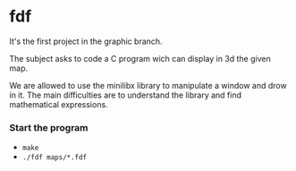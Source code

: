 # fdf

It's the first project in the graphic branch.

The subject asks to code a C program wich can display in 3d the given map.

We are allowed to use the minilibx library to manipulate a window and drow in it. The main difficulties are to understand the library and find mathematical expressions.

### Start the program

- ```make```
- ```./fdf maps/*.fdf```
